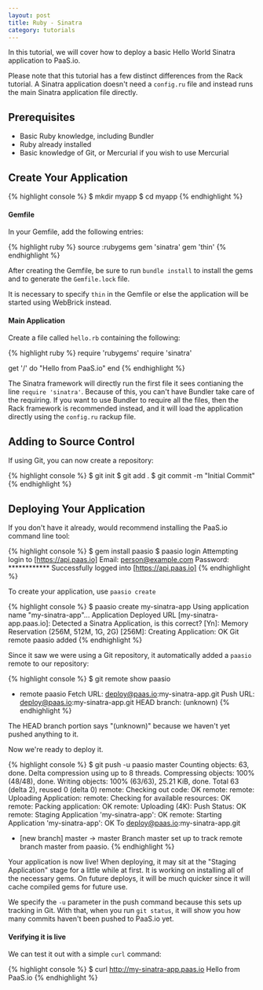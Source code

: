 ```yaml
---
layout: post
title: Ruby - Sinatra
category: tutorials
---
```


In this tutorial, we will cover how to deploy a basic Hello World
Sinatra application to PaaS.io.

Please note that this tutorial has a few distinct differences from the
Rack tutorial. A Sinatra application doesn't need a `config.ru` file and
instead runs the main Sinatra application file directly.

## Prerequisites

* Basic Ruby knowledge, including Bundler
* Ruby already installed
* Basic knowledge of Git, or Mercurial if you wish to use Mercurial

## Create Your Application

{% highlight console %}
$ mkdir myapp
$ cd myapp
{% endhighlight %}

#### Gemfile

In your Gemfile, add the following entries:

{% highlight ruby %}
source :rubygems
gem 'sinatra'
gem 'thin'
{% endhighlight %}

After creating the Gemfile, be sure to run `bundle install` to install
the gems and to generate the `Gemfile.lock` file.

It is necessary to specify `thin` in the Gemfile or else the application
will be started using WebBrick instead.

#### Main Application

Create a file called `hello.rb` containing the following:

{% highlight ruby %}
require 'rubygems'
require 'sinatra'

get '/' do
   "Hello from PaaS.io"
end
{% endhighlight %}

The Sinatra framework will directly run the first file it sees
contianing the line `require 'sinatra'`.  Because of this, you can't
have Bundler take care of the requiring.  If you want to use Bundler to
require all the files, then the Rack framework is recommended instead,
and it will load the application directly using the `config.ru` rackup
file.

## Adding to Source Control

If using Git, you can now create a repository:

{% highlight console %}
$ git init
$ git add .
$ git commit -m "Initial Commit"
{% endhighlight %}

## Deploying Your Application

If you don't have it already, would recommend installing the PaaS.io
command line tool:

{% highlight console %}
$ gem install paasio
$ paasio login
Attempting login to [https://api.paas.io]
Email: person@example.com
Password: ************
Successfully logged into [https://api.paas.io]
{% endhighlight %}

To create your application, use `paasio create`

{% highlight console %}
$ paasio create my-sinatra-app
Using application name "my-sinatra-app"...
Application Deployed URL [my-sinatra-app.paas.io]:
Detected a Sinatra Application, is this correct? [Yn]:
Memory Reservation (256M, 512M, 1G, 2G) [256M]:
Creating Application: OK
Git remote paasio added
{% endhighlight %}

Since it saw we were using a Git
repository, it automatically added a `paasio` remote to our repository:

{% highlight console %}
$ git remote show paasio
* remote paasio
  Fetch URL: deploy@paas.io:my-sinatra-app.git
  Push  URL: deploy@paas.io:my-sinatra-app.git
  HEAD branch: (unknown)
{% endhighlight %}

The HEAD branch portion says "(unknown)" because we haven't yet pushed
anything to it.

Now we're ready to deploy it.

{% highlight console %}
$ git push -u paasio master
Counting objects: 63, done.
Delta compression using up to 8 threads.
Compressing objects: 100% (48/48), done.
Writing objects: 100% (63/63), 25.21 KiB, done.
Total 63 (delta 2), reused 0 (delta 0)
remote: Checking out code: OK
remote:
remote: Uploading Application:
remote:   Checking for available resources: OK
remote:   Packing application: OK
remote:   Uploading (4K): Push Status: OK
remote: Staging Application 'my-sinatra-app': OK
remote: Starting Application 'my-sinatra-app': OK
To deploy@paas.io:my-sinatra-app.git
 * [new branch]      master -> master
Branch master set up to track remote branch master from paasio.
{% endhighlight %}

Your application is now live! When deploying, it may sit at the "Staging
Application" stage for a little while at first.  It is working on
installing all of the necessary gems. On future deploys, it will be much
quicker since it will cache compiled gems for future use.

We specify the `-u` parameter in the push command because this sets up
tracking in Git. With that, when you run `git status`, it will show you
how many commits haven't been pushed to PaaS.io yet.

#### Verifying it is live

We can test it out with a simple `curl` command:

{% highlight console %}
$ curl http://my-sinatra-app.paas.io
Hello from PaaS.io
{% endhighlight %}


